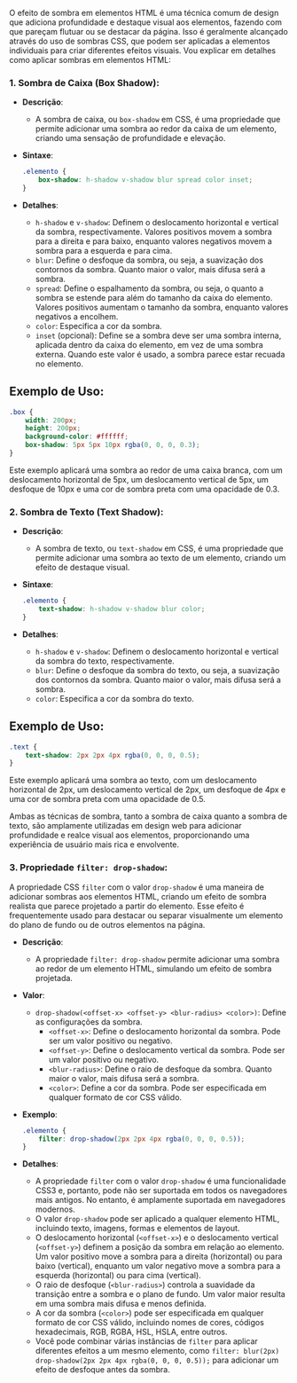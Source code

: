 O efeito de sombra em elementos HTML é uma técnica comum de design que adiciona profundidade e destaque visual aos elementos, fazendo com que pareçam flutuar ou se destacar da página. Isso é geralmente alcançado através do uso de sombras CSS, que podem ser aplicadas a elementos individuais para criar diferentes efeitos visuais. Vou explicar em detalhes como aplicar sombras em elementos HTML:

### 1. Sombra de Caixa (Box Shadow):

- **Descrição**:
  - A sombra de caixa, ou `box-shadow` em CSS, é uma propriedade que permite adicionar uma sombra ao redor da caixa de um elemento, criando uma sensação de profundidade e elevação.

- **Sintaxe**:
  ```css
  .elemento {
      box-shadow: h-shadow v-shadow blur spread color inset;
  }
  ```

- **Detalhes**:
  - `h-shadow` e `v-shadow`: Definem o deslocamento horizontal e vertical da sombra, respectivamente. Valores positivos movem a sombra para a direita e para baixo, enquanto valores negativos movem a sombra para a esquerda e para cima.
  - `blur`: Define o desfoque da sombra, ou seja, a suavização dos contornos da sombra. Quanto maior o valor, mais difusa será a sombra.
  - `spread`: Define o espalhamento da sombra, ou seja, o quanto a sombra se estende para além do tamanho da caixa do elemento. Valores positivos aumentam o tamanho da sombra, enquanto valores negativos a encolhem.
  - `color`: Especifica a cor da sombra.
  - `inset` (opcional): Define se a sombra deve ser uma sombra interna, aplicada dentro da caixa do elemento, em vez de uma sombra externa. Quando este valor é usado, a sombra parece estar recuada no elemento.

## Exemplo de Uso:
```css
.box {
    width: 200px;
    height: 200px;
    background-color: #ffffff;
    box-shadow: 5px 5px 10px rgba(0, 0, 0, 0.3);
}
```

Este exemplo aplicará uma sombra ao redor de uma caixa branca, com um deslocamento horizontal de 5px, um deslocamento vertical de 5px, um desfoque de 10px e uma cor de sombra preta com uma opacidade de 0.3.

### 2. Sombra de Texto (Text Shadow):

- **Descrição**:
  - A sombra de texto, ou `text-shadow` em CSS, é uma propriedade que permite adicionar uma sombra ao texto de um elemento, criando um efeito de destaque visual.

- **Sintaxe**:
  ```css
  .elemento {
      text-shadow: h-shadow v-shadow blur color;
  }
  ```

- **Detalhes**:
  - `h-shadow` e `v-shadow`: Definem o deslocamento horizontal e vertical da sombra do texto, respectivamente.
  - `blur`: Define o desfoque da sombra do texto, ou seja, a suavização dos contornos da sombra. Quanto maior o valor, mais difusa será a sombra.
  - `color`: Especifica a cor da sombra do texto.

## Exemplo de Uso:
```css
.text {
    text-shadow: 2px 2px 4px rgba(0, 0, 0, 0.5);
}
```

Este exemplo aplicará uma sombra ao texto, com um deslocamento horizontal de 2px, um deslocamento vertical de 2px, um desfoque de 4px e uma cor de sombra preta com uma opacidade de 0.5.

Ambas as técnicas de sombra, tanto a sombra de caixa quanto a sombra de texto, são amplamente utilizadas em design web para adicionar profundidade e realce visual aos elementos, proporcionando uma experiência de usuário mais rica e envolvente.

### 3. Propriedade `filter: drop-shadow`:

A propriedade CSS `filter` com o valor `drop-shadow` é uma maneira de adicionar sombras aos elementos HTML, criando um efeito de sombra realista que parece projetado a partir do elemento. Esse efeito é frequentemente usado para destacar ou separar visualmente um elemento do plano de fundo ou de outros elementos na página.


- **Descrição**:
  - A propriedade `filter: drop-shadow` permite adicionar uma sombra ao redor de um elemento HTML, simulando um efeito de sombra projetada.

- **Valor**:
  - `drop-shadow(<offset-x> <offset-y> <blur-radius> <color>)`: Define as configurações da sombra.
    - `<offset-x>`: Define o deslocamento horizontal da sombra. Pode ser um valor positivo ou negativo.
    - `<offset-y>`: Define o deslocamento vertical da sombra. Pode ser um valor positivo ou negativo.
    - `<blur-radius>`: Define o raio de desfoque da sombra. Quanto maior o valor, mais difusa será a sombra.
    - `<color>`: Define a cor da sombra. Pode ser especificada em qualquer formato de cor CSS válido.

- **Exemplo**:
  ```css
  .elemento {
      filter: drop-shadow(2px 2px 4px rgba(0, 0, 0, 0.5));
  }
  ```

- **Detalhes**:
  - A propriedade `filter` com o valor `drop-shadow` é uma funcionalidade CSS3 e, portanto, pode não ser suportada em todos os navegadores mais antigos. No entanto, é amplamente suportada em navegadores modernos.
  - O valor `drop-shadow` pode ser aplicado a qualquer elemento HTML, incluindo texto, imagens, formas e elementos de layout.
  - O deslocamento horizontal (`<offset-x>`) e o deslocamento vertical (`<offset-y>`) definem a posição da sombra em relação ao elemento. Um valor positivo move a sombra para a direita (horizontal) ou para baixo (vertical), enquanto um valor negativo move a sombra para a esquerda (horizontal) ou para cima (vertical).
  - O raio de desfoque (`<blur-radius>`) controla a suavidade da transição entre a sombra e o plano de fundo. Um valor maior resulta em uma sombra mais difusa e menos definida.
  - A cor da sombra (`<color>`) pode ser especificada em qualquer formato de cor CSS válido, incluindo nomes de cores, códigos hexadecimais, RGB, RGBA, HSL, HSLA, entre outros.
  - Você pode combinar várias instâncias de `filter` para aplicar diferentes efeitos a um mesmo elemento, como `filter: blur(2px) drop-shadow(2px 2px 4px rgba(0, 0, 0, 0.5));` para adicionar um efeito de desfoque antes da sombra.